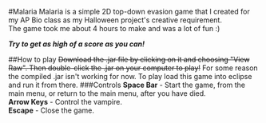 #Malaria
Malaria is a simple 2D top-down evasion game that I created for my AP Bio class
as my Halloween project's creative requirement.  
The game took me about 4 hours to make and was a lot of fun :)

***Try to get as high of a score as you can!***

##How to play
<s>Download the .jar file by clicking on it and choosing "View Raw". Then double-click the .jar on your computer to play!</s>
For some reason the compiled .jar isn't working for now. To play load this game into eclipse and run it from there.
###Controls
**Space Bar** - Start the game, from the main menu, or return to the main menu, after you have died.  
**Arrow Keys** - Control the vampire.  
**Escape** - Close the game.  

